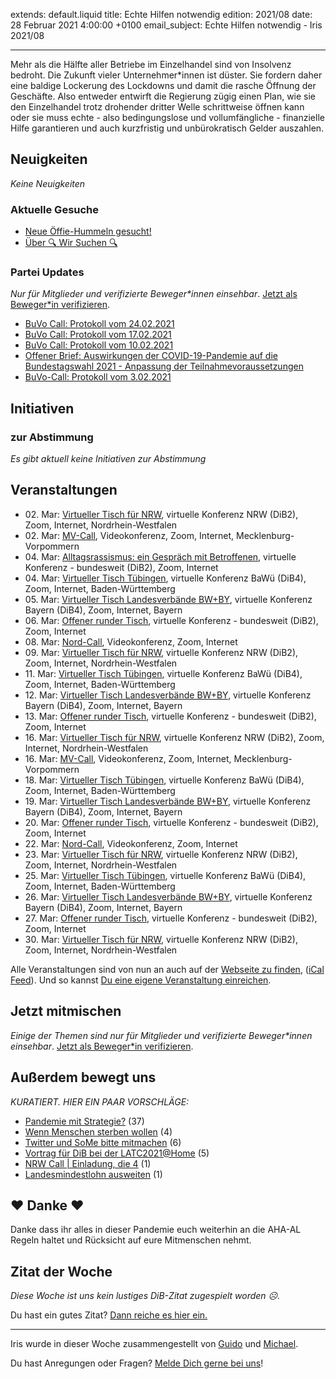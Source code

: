 
extends: default.liquid
title: Echte Hilfen notwendig
edition: 2021/08
date: 28 Februar 2021 4:00:00 +0100
email_subject: Echte Hilfen notwendig - Iris 2021/08

---
Mehr als die Hälfte aller Betriebe im Einzelhandel sind von Insolvenz bedroht. Die Zukunft vieler Unternehmer\*innen ist düster. Sie fordern daher eine baldige Lockerung des Lockdowns und damit die rasche Öffnung der Geschäfte.
Also entweder entwirft die Regierung zügig einen Plan, wie sie den Einzelhandel trotz drohender dritter Welle schrittweise öffnen kann oder sie muss echte - also bedingungslose und vollumfängliche - finanzielle Hilfe garantieren und auch kurzfristig und unbürokratisch Gelder auszahlen.


## Neuigkeiten

_Keine Neuigkeiten_

### Aktuelle Gesuche

 - [Neue Öffie-Hummeln gesucht!](https://marktplatz.bewegung.jetzt/t/neue-oeffie-hummeln-gesucht/37345)
 - [Über 🔍 Wir Suchen 🔍](https://marktplatz.bewegung.jetzt/t/ueber-wir-suchen/8837)

### Partei Updates

_Nur für Mitglieder und verifizierte Beweger\*innen einsehbar_. [Jetzt als Beweger\*in verifizieren](https://bewegung.jetzt/bewegerin-werden/).

 - [BuVo Call: Protokoll vom 24.02.2021](https://marktplatz.bewegung.jetzt/t/buvo-call-protokoll-vom-24-02-2021/37398)
 - [BuVo Call: Protokoll vom 17.02.2021](https://marktplatz.bewegung.jetzt/t/buvo-call-protokoll-vom-17-02-2021/37355)
 - [BuVo Call: Protokoll vom 10.02.2021](https://marktplatz.bewegung.jetzt/t/buvo-call-protokoll-vom-10-02-2021/37320)
 - [Offener Brief: Auswirkungen der COVID-19-Pandemie auf die Bundestagswahl 2021 - Anpassung der Teilnahmevoraussetzungen](https://marktplatz.bewegung.jetzt/t/offener-brief-auswirkungen-der-covid-19-pandemie-auf-die-bundestagswahl-2021-anpassung-der-teilnahmevoraussetzungen/37302)
 - [BuVo-Call: Protokoll vom 3.02.2021](https://marktplatz.bewegung.jetzt/t/buvo-call-protokoll-vom-3-02-2021/37269)

## Initiativen

### zur Abstimmung
_Es gibt aktuell keine Initiativen zur Abstimmung_

## Veranstaltungen

 - 02.&nbsp;Mar: [Virtueller Tisch für NRW](https://bewegung.jetzt/veranstaltungen/virtueller-tisch-landesverbaende-bwby-2021-03-02/), virtuelle Konferenz NRW (DiB2), Zoom, Internet, Nordrhein-Westfalen
 - 02.&nbsp;Mar: [MV-Call](https://bewegung.jetzt/veranstaltungen/mv-call-2021-03-02/), Videokonferenz, Zoom, Internet, Mecklenburg-Vorpommern
 - 04.&nbsp;Mar: [Alltagsrassismus: ein Gespräch mit Betroffenen](https://bewegung.jetzt/veranstaltungen/alltagsrassismus-gespraech-mit-betroffenen/), virtuelle Konferenz - bundesweit (DiB2), Zoom, Internet
 - 04.&nbsp;Mar: [Virtueller Tisch Tübingen](https://bewegung.jetzt/veranstaltungen/virtueller-tisch-tuebingen-2021-03-04/), virtuelle Konferenz BaWü (DiB4), Zoom, Internet, Baden-Württemberg
 - 05.&nbsp;Mar: [Virtueller Tisch Landesverbände BW+BY](https://bewegung.jetzt/veranstaltungen/virtueller-tisch-landesverbaende-bwby-2-2021-03-05/), virtuelle Konferenz Bayern (DiB4), Zoom, Internet, Bayern
 - 06.&nbsp;Mar: [Offener runder Tisch](https://bewegung.jetzt/veranstaltungen/offener-runder-tisch-2021-03-06/), virtuelle Konferenz - bundesweit (DiB2), Zoom, Internet
 - 08.&nbsp;Mar: [Nord-Call](https://bewegung.jetzt/veranstaltungen/nord-call-2021-03-08/), Videokonferenz, Zoom, Internet
 - 09.&nbsp;Mar: [Virtueller Tisch für NRW](https://bewegung.jetzt/veranstaltungen/virtueller-tisch-landesverbaende-bwby-2021-03-09/), virtuelle Konferenz NRW (DiB2), Zoom, Internet, Nordrhein-Westfalen
 - 11.&nbsp;Mar: [Virtueller Tisch Tübingen](https://bewegung.jetzt/veranstaltungen/virtueller-tisch-tuebingen-2021-03-11/), virtuelle Konferenz BaWü (DiB4), Zoom, Internet, Baden-Württemberg
 - 12.&nbsp;Mar: [Virtueller Tisch Landesverbände BW+BY](https://bewegung.jetzt/veranstaltungen/virtueller-tisch-landesverbaende-bwby-2-2021-03-12/), virtuelle Konferenz Bayern (DiB4), Zoom, Internet, Bayern
 - 13.&nbsp;Mar: [Offener runder Tisch](https://bewegung.jetzt/veranstaltungen/offener-runder-tisch-2021-03-13/), virtuelle Konferenz - bundesweit (DiB2), Zoom, Internet
 - 16.&nbsp;Mar: [Virtueller Tisch für NRW](https://bewegung.jetzt/veranstaltungen/virtueller-tisch-landesverbaende-bwby-2021-03-16/), virtuelle Konferenz NRW (DiB2), Zoom, Internet, Nordrhein-Westfalen
 - 16.&nbsp;Mar: [MV-Call](https://bewegung.jetzt/veranstaltungen/mv-call-2021-03-16/), Videokonferenz, Zoom, Internet, Mecklenburg-Vorpommern
 - 18.&nbsp;Mar: [Virtueller Tisch Tübingen](https://bewegung.jetzt/veranstaltungen/virtueller-tisch-tuebingen-2021-03-18/), virtuelle Konferenz BaWü (DiB4), Zoom, Internet, Baden-Württemberg
 - 19.&nbsp;Mar: [Virtueller Tisch Landesverbände BW+BY](https://bewegung.jetzt/veranstaltungen/virtueller-tisch-landesverbaende-bwby-2-2021-03-19/), virtuelle Konferenz Bayern (DiB4), Zoom, Internet, Bayern
 - 20.&nbsp;Mar: [Offener runder Tisch](https://bewegung.jetzt/veranstaltungen/offener-runder-tisch-2021-03-20/), virtuelle Konferenz - bundesweit (DiB2), Zoom, Internet
 - 22.&nbsp;Mar: [Nord-Call](https://bewegung.jetzt/veranstaltungen/nord-call-2021-03-22/), Videokonferenz, Zoom, Internet
 - 23.&nbsp;Mar: [Virtueller Tisch für NRW](https://bewegung.jetzt/veranstaltungen/virtueller-tisch-landesverbaende-bwby-2021-03-23/), virtuelle Konferenz NRW (DiB2), Zoom, Internet, Nordrhein-Westfalen
 - 25.&nbsp;Mar: [Virtueller Tisch Tübingen](https://bewegung.jetzt/veranstaltungen/virtueller-tisch-tuebingen-2021-03-25/), virtuelle Konferenz BaWü (DiB4), Zoom, Internet, Baden-Württemberg
 - 26.&nbsp;Mar: [Virtueller Tisch Landesverbände BW+BY](https://bewegung.jetzt/veranstaltungen/virtueller-tisch-landesverbaende-bwby-2-2021-03-26/), virtuelle Konferenz Bayern (DiB4), Zoom, Internet, Bayern
 - 27.&nbsp;Mar: [Offener runder Tisch](https://bewegung.jetzt/veranstaltungen/offener-runder-tisch-2021-03-27/), virtuelle Konferenz - bundesweit (DiB2), Zoom, Internet
 - 30.&nbsp;Mar: [Virtueller Tisch für NRW](https://bewegung.jetzt/veranstaltungen/virtueller-tisch-landesverbaende-bwby-2021-03-30/), virtuelle Konferenz NRW (DiB2), Zoom, Internet, Nordrhein-Westfalen


Alle Veranstaltungen sind von nun an auch auf der [Webseite zu finden](https://bewegung.jetzt/veranstaltungen/), ([iCal Feed](https://bewegung.jetzt/?ical=1)). Und so kannst [Du eine eigene Veranstaltung einreichen](https://marktplatz.bewegung.jetzt/t/eine-veranstaltung-auf-der-webseite-einreichen/21379).

## Jetzt mitmischen

_Einige der Themen sind nur für Mitglieder und verifizierte Beweger\*innen einsehbar_. [Jetzt als Beweger\*in verifizieren](https://bewegung.jetzt/bewegerin-werden/).


## Außerdem bewegt uns

_KURATIERT. HIER EIN PAAR VORSCHLÄGE:_
 - [Pandemie mit Strategie?](https://marktplatz.bewegung.jetzt/t/pandemie-mit-strategie/37368) (37)
 - [Wenn Menschen sterben wollen](https://marktplatz.bewegung.jetzt/t/wenn-menschen-sterben-wollen/37386) (4)
 - [Twitter und SoMe bitte mitmachen](https://marktplatz.bewegung.jetzt/t/twitter-und-some-bitte-mitmachen/37364) (6)
 - [Vortrag für DiB bei der LATC2021@Home](https://marktplatz.bewegung.jetzt/t/vortrag-fuer-dib-bei-der-latc2021-home/37384) (5)
 - [NRW Call | Einladung, die 4](https://marktplatz.bewegung.jetzt/t/nrw-call-einladung-die-4/37370) (1)
 - [Landesmindestlohn ausweiten](https://marktplatz.bewegung.jetzt/t/landesmindestlohn-ausweiten/37358) (1)

## ❤️ Danke ❤️
Danke dass ihr alles in dieser Pandemie euch weiterhin an die AHA-AL Regeln haltet und Rücksicht auf eure Mitmenschen nehmt.

## Zitat der Woche
_Diese Woche ist uns kein lustiges DiB-Zitat zugespielt worden ☹._

Du hast ein gutes Zitat? [Dann reiche es hier ein.](https://marktplatz.bewegung.jetzt/t/fortsetzung-lustige-dib-zitate/24431)


---

Iris wurde in dieser Woche zusammengestellt von [Guido](https://marktplatz.bewegung.jetzt/u/Guido/) und [Michael](https://marktplatz.bewegung.jetzt/u/MichaelVoss/).

Du hast Anregungen oder Fragen? [Melde Dich gerne bei uns](https://marktplatz.bewegung.jetzt/t/neu-iris-die-woechtliche-zusammenfasssung-zum-sonntagsbrunch/10990)!

